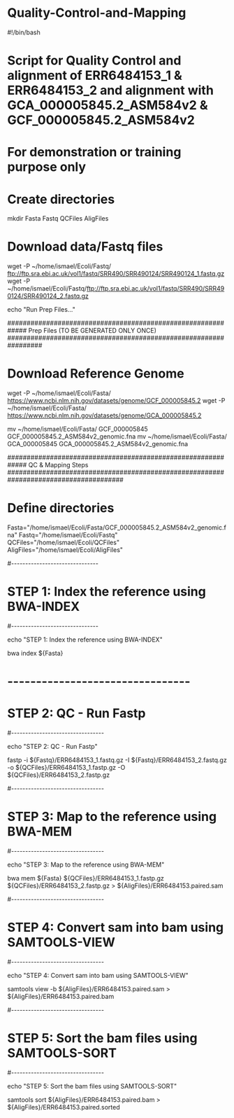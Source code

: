 # Quality-Control-and-Mapping

#!/bin/bash

# Script for Quality Control and alignment of ERR6484153_1 & ERR6484153_2 and alignment with GCA_000005845.2_ASM584v2 & GCF_000005845.2_ASM584v2
# For demonstration or training purpose only


# Create directories
mkdir Fasta Fastq QCFiles AligFiles


# Download data/Fastq files
wget -P ~/home/ismael/Ecoli/Fastq/ ftp://ftp.sra.ebi.ac.uk/vol1/fastq/SRR490/SRR490124/SRR490124_1.fastq.gz
wget -P ~/home/ismael/Ecoli/Fastq/ftp://ftp.sra.ebi.ac.uk/vol1/fastq/SRR490/SRR490124/SRR490124_2.fastq.gz


echo "Run Prep Files..."


############################################################# Prep Files (TO BE GENERATED ONLY ONCE) #################################################################


# Download Reference Genome
wget -P ~/home/ismael/Ecoli/Fasta/ https://www.ncbi.nlm.nih.gov/datasets/genome/GCF_000005845.2
wget -P ~/home/ismael/Ecoli/Fasta/ https://www.ncbi.nlm.nih.gov/datasets/genome/GCA_000005845.2

mv ~/home/ismael/Ecoli/Fasta/ GCF_000005845 GCF_000005845.2_ASM584v2_genomic.fna
mv ~/home/ismael/Ecoli/Fasta/ GCA_000005845 GCA_000005845.2_ASM584v2_genomic.fna

############################################################# QC & Mapping Steps ######################################################################################


# Define directories
Fasta="/home/ismael/Ecoli/Fasta/GCF_000005845.2_ASM584v2_genomic.fna"
Fastq="/home/ismael/Ecoli/Fastq"
QCFiles="/home/ismael/Ecoli/QCFiles"
AligFiles="/home/ismael/Ecoli/AligFiles"

#-------------------------------
# STEP 1: Index the reference using BWA-INDEX
#-------------------------------

echo "STEP 1: Index the reference using BWA-INDEX"

bwa index ${Fasta}

# --------------------------------
# STEP 2: QC - Run Fastp
#---------------------------------

echo "STEP 2: QC - Run Fastp"

fastp -i ${Fastq}/ERR6484153_1.fastq.gz -I ${Fastq}/ERR6484153_2.fastq.gz -o ${QCFiles}/ERR6484153_1.fastp.gz -O ${QCFiles}/ERR6484153_2.fastp.gz

#---------------------------------
# STEP 3: Map to the reference using BWA-MEM
#---------------------------------

echo "STEP 3: Map to the reference using BWA-MEM"

bwa mem ${Fasta} ${QCFiles}/ERR6484153_1.fastp.gz ${QCFiles}/ERR6484153_2.fastp.gz > ${AligFiles}/ERR6484153.paired.sam

#---------------------------------
# STEP 4: Convert sam into bam using SAMTOOLS-VIEW
#---------------------------------

echo "STEP 4: Convert sam into bam using SAMTOOLS-VIEW"

samtools  view -b ${AligFiles}/ERR6484153.paired.sam > ${AligFiles}/ERR6484153.paired.bam

#---------------------------------
# STEP 5: Sort the bam files using SAMTOOLS-SORT
#---------------------------------

echo "STEP 5: Sort the bam files using SAMTOOLS-SORT"

samtools sort ${AligFiles}/ERR6484153.paired.bam > ${AligFiles}/ERR6484153.paired.sorted